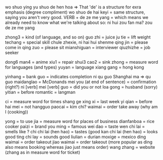wo shuo ying yu shuo de hen hoa => That 'de' is a structure for exra emphasis (degree compliment)
wo shuo de hai keyi = same structure, saying you aren't very good.
VERB + de ze me yang = which means we already need to know what we're talking about
so: ni hui zou fan ma?
zou de ze me yang

zhong3 = kind (of language, and so on)
guo zhi = juice
ju tie = lift weight
techang = special skill
chule zhexie, ni hai hui shenme
qing jin = please come in
qing zuo = please sit
mianshiguan = interviewer
qiuzhizhe = job seeker

dong6 man4 = anime
xiu1 = repair
shui3 cao2 = sink
zhong = measure word for languages (and types)
yuyan = language
xiang gang = hong kong

yinhang = bank
guo = indicates completion
ni qu guo Shanghai ma => qu guo
maidanglao = McDonands
mei you (at end of sentence) = confirmation (right?) 
ni [verb] mei [verb] guo = did you or not
loa gong = husband (sorry)
yitian = before
romantic = langman

ci = measure word for times
shang ge xing xi = last week
yi qian = before
hai mei = not
hangguo paocai = kim chi?
waimai = order take away (why am I (cooking))

yong = to use
jia = measure word for places of business
dianfanboa = rice cooker
paizi = brand
you ming = famous
wei dao = taste
wen chi lai = smells like ?
chi chi lai (hen hao) = tastes (good
kan chi lai (hen hao) = looks good
ting chi lay = sounds good
liulian = durian
moxige = mexico
ding waimai = order takeout
jiao waimai = order takeout (more popular as ding also means booking whereas jiao just means order)
wang zhang = website (zhang as in measure word for ticket)


 
